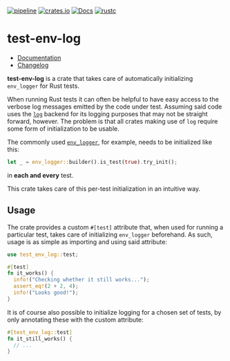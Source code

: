 [![pipeline](https://gitlab.com/d-e-s-o/test-env-log/badges/master/pipeline.svg)](https://gitlab.com/d-e-s-o/test-env-log/commits/master)
[![crates.io](https://img.shields.io/crates/v/test-env-log.svg)](https://crates.io/crates/test-env-log)
[![Docs](https://docs.rs/test-env-log/badge.svg)](https://docs.rs/test-env-log)
[![rustc](https://img.shields.io/badge/rustc-1.32+-blue.svg)](https://blog.rust-lang.org/2019/01/17/Rust-1.32.0.html)

test-env-log
============

- [Documentation][docs-rs]
- [Changelog](CHANGELOG.md)

**test-env-log** is a crate that takes care of automatically
initializing `env_logger` for Rust tests.

When running Rust tests it can often be helpful to have easy access to
the verbose log messages emitted by the code under test. Assuming said
code uses the [`log`](https://crates.io/crates/log) backend for its
logging purposes that may not be straight forward, however. The problem
is that all crates making use of `log` require some form of
initialization to be usable.

The commonly used [`env_logger`](https://crates.io/crates/env_logger),
for example, needs to be initialized like this:
```rust
let _ = env_logger::builder().is_test(true).try_init();
```
in **each and every** test.

This crate takes care of this per-test initialization in an intuitive
way.


Usage
-----

The crate provides a custom `#[test]` attribute that, when used for
running a particular test, takes care of initializing `env_logger`
beforehand.
As such, usage is as simple as importing and using said attribute:
```rust
use test_env_log::test;

#[test]
fn it_works() {
  info!("Checking whether it still works...");
  assert_eq!(2 + 2, 4);
  info!("Looks good!");
}
```

It is of course also possible to initialize logging for a chosen set of
tests, by only annotating these with the custom attribute:
```rust
#[test_env_log::test]
fn it_still_works() {
  // ...
}
```

[docs-rs]: https://docs.rs/crate/test-env-log
